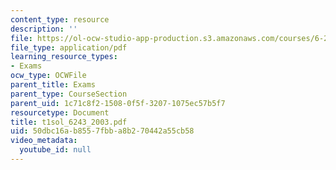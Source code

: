 ```yaml
---
content_type: resource
description: ''
file: https://ol-ocw-studio-app-production.s3.amazonaws.com/courses/6-243j-dynamics-of-nonlinear-systems-fall-2003/50dbc16ab8557fbba8b270442a55cb58_t1sol_6243_2003.pdf
file_type: application/pdf
learning_resource_types:
- Exams
ocw_type: OCWFile
parent_title: Exams
parent_type: CourseSection
parent_uid: 1c71c8f2-1508-0f5f-3207-1075ec57b5f7
resourcetype: Document
title: t1sol_6243_2003.pdf
uid: 50dbc16a-b855-7fbb-a8b2-70442a55cb58
video_metadata:
  youtube_id: null
---
```

